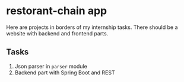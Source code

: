 # restorant-chain app 
Here are projects in borders of my internship tasks.
There should be a website with backend and frontend parts.

## Tasks
 1. Json parser in `parser` module
 2. Backend part with Spring Boot and REST